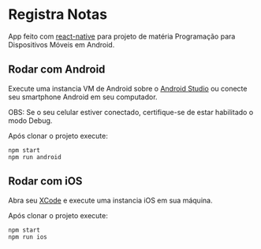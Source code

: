 # Registra Notas
App feito com [react-native](https://reactnative.dev/) para 
projeto de matéria Programação para Dispositivos Móveis em Android.

## Rodar com Android
Execute uma instancia VM de Android sobre o [Android Studio](https://developer.android.com/studio) ou conecte seu smartphone Android em seu computador.

OBS: Se o seu celular estiver conectado, 
certifique-se de estar habilitado o modo Debug.

Após clonar o projeto execute:
```
npm start
npm run android
```

## Rodar com iOS
Abra seu [XCode](https://developer.apple.com/xcode/) e 
execute uma instancia iOS em sua máquina.

Após clonar o projeto execute:
```
npm start
npm run ios
```